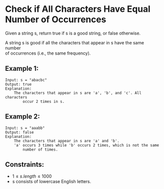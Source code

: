 # Check if All Characters Have Equal Number of Occurrences

Given a string s, return true if s is a good string, or false otherwise.

A string s is good if all the characters that appear in s have the same number  
of occurrences (i.e., the same frequency).

 

## Example 1:

    Input: s = "abacbc"
    Output: true
    Explanation: 
        The characters that appear in s are 'a', 'b', and 'c'. All characters 
            occur 2 times in s.
        
## Example 2:

    Input: s = "aaabb"
    Output: false
    Explanation: 
        The characters that appear in s are 'a' and 'b'.
        'a' occurs 3 times while 'b' occurs 2 times, which is not the same 
            number of times.

 

## Constraints:

* $1 \le s.length \le 1000$
* s consists of lowercase English letters.

